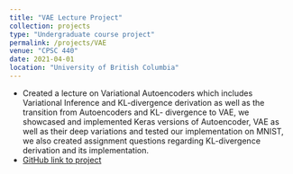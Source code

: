 ```yaml
---
title: "VAE Lecture Project"
collection: projects
type: "Undergraduate course project"
permalink: /projects/VAE
venue: "CPSC 440"
date: 2021-04-01
location: "University of British Columbia"
---
```


* Created a lecture on Variational Autoencoders which includes Variational Inference and KL-divergence derivation as well as the transition from Autoencoders and KL- divergence to VAE, we showcased and implemented Keras versions of Autoencoder, VAE as well as their deep variations and tested our implementation on MNIST, we also created assignment questions regarding KL-divergence derivation and its implementation. 
* [GitHub link to project](https://github.com/Justinyangjy/VAE)
